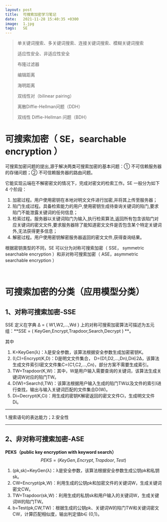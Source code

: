 ```yaml
---
layout: post
title:  可搜索加密学习笔记
date:   2021-11-28 15:40:35 +0300
image:  1.jpg
tags:   SE
---
```


> 单关键词搜索、多关键词搜索、连接关键词搜索、模糊关键词搜索
>
> 适应性安全、非适应性安全
>
> 布隆过滤器
>
> 编辑距离
>
> 海明距离
>
> 双线性对（bilinear pairing）
>
> 离散Diffie-Hellman问题（DDH）
>
> 双线性 Diffie-Hellman 问题（BDH）

# 可搜索加密（ SE，searchable encryption ）

可搜索加密问题的提出,源于解决两类可搜索加密的基本问题：① 不可信赖服务器的存储问题；② 不可信赖服务器的路由问题。

它能实现云端在不解密密文的情况下，完成对密文的检索工作。SE 一般分为如下 4 个阶段：

1. 加密过程。用户使用密钥在本地对明文文件进行加密,并将其上传至服务器；
2. 陷门生成过程。具备检索能力的用户,使用密钥生成待查询关键词的陷门,要求陷门不能泄露关键词的任何信息；
3. 检索过程。服务器以关键词陷门为输入,执行检索算法,返回所有包含该陷门对应关键词的密文文件,要求服务器除了能知道密文文件是否包含某个特定关键词外,无法获得更多信息；
4. 解密过程。用户使用密钥解密服务器返回的密文文件,获得查询结果。

根据密钥类型的不同，SE 可以分为对称可搜索加密（ SSE， symmetric searchable encryption ）和非对称可搜索加密（ ASE，asymmetric searchable encryption ）

<br>

# 可搜索加密的分类（应用模型分类）



## 1、对称可搜索加密-SSE

SSE 定义在字典 Δ = { W1,W2,…,Wd } 上的对称可搜索加密算法可描述为五元组：**SSE = ( KeyGen,Encrypt,Trapdoor,Search,Decrypt ) **。

其中

1. K=KeyGen(λ)：λ是安全参数，该算法根据安全参数生成加密密钥K。
2. (I,C)=Encrypt(K,D)：D是明文文件集合， D=(D1,D2,…,Dn),Di∈2Δ，该算法生成文件索引I密文文件集C=(C1,C2,…,Cn)，部分方案不需要生成索引。
3. TW=Trapdoor(K,W)：其中，W是用户输入需要查询的关键词，该算法生成关键词W对应的陷门TW。
4. D(W)=Search(I,TW)：该算法根据用户输入生成的陷门TW以及文件的索引I进行查找，输出与输入关键词匹配的文件集合D(W)。
5. Di=Decrypt(K,Ci)：用生成的密钥K解密返回的密文文件Ci，生成明文文件Di。

------

1.搜索语句的表达能力；2.安全性

------

## 2、非对称可搜索加密-ASE

**PEKS（public key encryption with keyword search）**
$$
PEKS=(KeyGen,Encrypt,Trapdoor,Test)
$$

1. (pk,sk)=KeyGen(λ)：λ是安全参数，该算法根据安全参数生成公钥pk和私钥sk。
2. CW=Encrypt(pk,W)：利用生成的公钥pk和加密文件的关键词W，生成关键词密文CW。
3. TW=Trapdoor(sk,W)：利用生成的私钥sk和用户输入的关键词W，生成关键词W的陷门TW。
4. b=Test(pk,CW,TW)：根据生成的公钥pk、关键词W的陷门TW和关键词密文CW，计算匹配相似度，输出判定值b∈ {0,1}。

